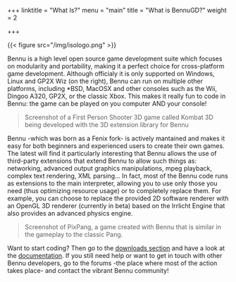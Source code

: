 +++
linktitle = "What Is?"
menu = "main"
title = "What is BennuGD?"
weight = 2

+++

{{< figure src="/img/isologo.png" >}}

Bennu is a high level open source game development suite which focuses on modularity and portability, making it a perfect choice for cross-platform game development.
Although officialy it is only supported on Windows, Linux and GP2X Wiz (on the right), Bennu can run on multiple other platforms, including &ast;BSD, MacOSX and other consoles such as the Wii, Dingoo A320, GP2X, or the classic Xbox.
This makes it really fun to code in Bennu: the game can be played on you computer AND your console!

>Screenshot of a First Person Shooter 3D game called Kombat 3D being developed with the 3D extension library for Bennu

Bennu -which was born as a Fenix fork- is actively mantained and makes it easy for both beginners and experienced users to create their own games.
The latest will find it particularly interesting that Bennu allows the use of third-party extensions that extend Bennu to allow such things as: networking, advanced output graphics manipulations, mpeg playback, complex text rendering, XML parsing…
In fact, most of the Bennu code runs as extensions to the main interpreter, allowing you to use only those you need (thus optimizing resource usage) or to completely replace them.
For example, you can choose to replace the provided 2D software renderer with an OpenGL 3D renderer (currently in beta) based on the Irrlicht Engine that also provides an advanced physics engine.

>Screenshot of PixPang, a game created with Bennu that is similar in the gameplay to the classic Pang.

Want to start coding? Then go to the [downloads section](/downloads) and have a look at the [documentation](/docs).
If you still need help or want to get in touch with other Bennu developers, go to the forums -the place where most of the action takes place- and contact the vibrant Bennu community!
